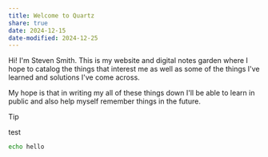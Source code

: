 ```yaml
---
title: Welcome to Quartz
share: true
date: 2024-12-15
date-modified: 2024-12-25
---
```


Hi! I'm Steven Smith. This is my website and digital notes garden where I hope to catalog the things that interest me as well as some of the things I've learned and solutions I've come across.

My hope is that in writing my all of these things down I'll be able to learn in public and also help myself remember things in the future. 

>[!tip]
> test

```bash - /bin/cool
echo hello
```